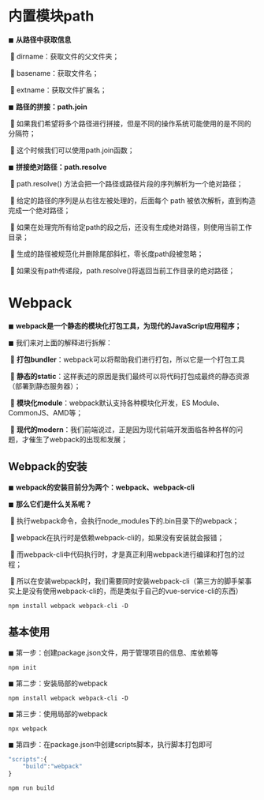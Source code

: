 # **内置模块path**

◼ **从路径中获取信息**

​		 dirname：获取文件的父文件夹；

​		 basename：获取文件名；

​		 extname：获取文件扩展名；

◼ **路径的拼接：path.join**

​		 如果我们希望将多个路径进行拼接，但是不同的操作系统可能使用的是不同的分隔符；

​		 这个时候我们可以使用path.join函数；

◼ **拼接绝对路径：path.resolve**

​		 path.resolve() 方法会把一个路径或路径片段的序列解析为一个绝对路径；

​		 给定的路径的序列是从右往左被处理的，后面每个 path 被依次解析，直到构造完成一个绝对路径；

​		 如果在处理完所有给定path的段之后，还没有生成绝对路径，则使用当前工作目录；

​		 生成的路径被规范化并删除尾部斜杠，零长度path段被忽略；

​		 如果没有path传递段，path.resolve()将返回当前工作目录的绝对路径；

# **Webpack**

◼ **webpack是一个静态的模块化打包工具，为现代的JavaScript应用程序；**

◼ 我们来对上面的解释进行拆解：

​		 **打包bundler**：webpack可以将帮助我们进行打包，所以它是一个打包工具

​		 **静态的static**：这样表述的原因是我们最终可以将代码打包成最终的静态资源（部署到静态服务器）；

​		 **模块化module**：webpack默认支持各种模块化开发，ES Module、CommonJS、AMD等；

​		 **现代的modern**：我们前端说过，正是因为现代前端开发面临各种各样的问题，才催生了webpack的出现和发展；

## **Webpack的安装**

◼ **webpack的安装目前分为两个：webpack、webpack-cli**

◼ **那么它们是什么关系呢？**

​		 执行webpack命令，会执行node_modules下的.bin目录下的webpack；

​		 webpack在执行时是依赖webpack-cli的，如果没有安装就会报错；

​		 而webpack-cli中代码执行时，才是真正利用webpack进行编译和打包的过程；

​		 所以在安装webpack时，我们需要同时安装webpack-cli（第三方的脚手架事实上是没有使用webpack-cli的，而是类似于自己的vue-service-cli的东西）

`npm install webpack webpack-cli -D`

## 基本使用

◼ 第一步：创建package.json文件，用于管理项目的信息、库依赖等

`npm init`

◼ 第二步：安装局部的webpack

`npm install webpack webpack-cli -D`

◼ 第三步：使用局部的webpack

`npx webpack`

◼ 第四步：在package.json中创建scripts脚本，执行脚本打包即可

```js
"scripts":{
	"build":"webpack"
}
```

`npm run build`